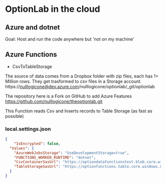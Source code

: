 # OptionLab in the cloud

## Azure and dotnet

Goal: Host and run the code anywhere but 'not on my machine'

## Azure Functions

- CsvToTableStorage

The source of data comes from a Dropbox folder with zip files, each has 1+ Million rows. They get trasformed to csv files in a Storage account.  
https://nulllogicone@dev.azure.com/nulllogicone/optionlab/_git/optionlab  

The repository here is a Fork on GitHub to add Azure Features  
https://github.com/nulllogicone/theoptionlab.git  

This Function reads Csv and Inserts records to Table Storage (as fast as possible)

### local.settings.json

```json
{
    "IsEncrypted": false,
  "Values": {
    "AzureWebJobsStorage": "UseDevelopmentStorage=true",
    "FUNCTIONS_WORKER_RUNTIME": "dotnet",
    "CsvContainerSasUrl": "https://optiondatafunctionstest.blob.core.windows.net/downloadcsv?sv=2020-04-08&st=2021-07-22T19%3A50%3A22Z&se=2021-08-23T19%3A50%3A00Z&sr=c&sp=rl&sig=zQ9PpvM4%2FmPihZvsbIvaJtAagJA%2BmC8EwLAxocd%2FT7E%3D",
    "TableStorageSasUrl": "https://optionfunctions.table.core.windows.net/optiondata?st=2021-07-30T19%3A35%3A32Z&se=2021-08-02T19%3A35%3A00Z&sp=rau&sv=2018-03-28&tn=optiondata&sig=CIIUcub32%2FBARGGZBAIpkWTjYPULqja2BccCGsurO5E%3D"
  }
}
```

